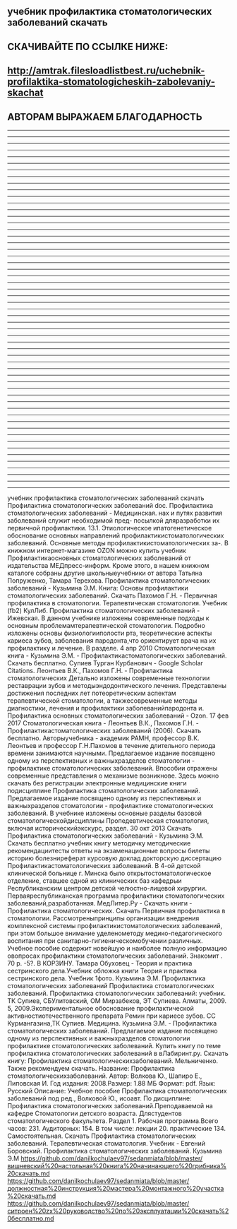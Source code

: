 учебник профилактика стоматологических заболеваний скачать
--------------------------------------------------
СКАЧИВАЙТЕ ПО ССЫЛКЕ НИЖЕ:
--------------------------------------------------
http://amtrak.filesloadlistbest.ru/uchebnik-profilaktika-stomatologicheskih-zabolevaniy-skachat
--------------------------------------------------
АВТОРАМ ВЫРАЖАЕМ БЛАГОДАРНОСТЬ
--------------------------------------------------
--------------------------------------------------
--------------------------------------------------
--------------------------------------------------
--------------------------------------------------
--------------------------------------------------
--------------------------------------------------
--------------------------------------------------
--------------------------------------------------
--------------------------------------------------
--------------------------------------------------
--------------------------------------------------
--------------------------------------------------
--------------------------------------------------
--------------------------------------------------
--------------------------------------------------
--------------------------------------------------
--------------------------------------------------
--------------------------------------------------
--------------------------------------------------
--------------------------------------------------
--------------------------------------------------
--------------------------------------------------
--------------------------------------------------
--------------------------------------------------
--------------------------------------------------
--------------------------------------------------
--------------------------------------------------
--------------------------------------------------
--------------------------------------------------
--------------------------------------------------
--------------------------------------------------
--------------------------------------------------
--------------------------------------------------
--------------------------------------------------
--------------------------------------------------
--------------------------------------------------
--------------------------------------------------
--------------------------------------------------
--------------------------------------------------
--------------------------------------------------
--------------------------------------------------
--------------------------------------------------
--------------------------------------------------
--------------------------------------------------
--------------------------------------------------
--------------------------------------------------
--------------------------------------------------
--------------------------------------------------
--------------------------------------------------
--------------------------------------------------
--------------------------------------------------
--------------------------------------------------
--------------------------------------------------
--------------------------------------------------
--------------------------------------------------
учебник профилактика стоматологических заболеваний скачать Профилактика стоматологических заболеваний doc. Профилактика стоматологических заболеваний - Медицинская. нах и путях развития заболеваний служит необходимой пред- посылкой дляразработки их первичной профилактики. 13.1. Этиологическое ипатогенетическое обоснование основных направлений профилактикистоматологических заболеваний. Основные методы профилактикистоматологических за-. В книжном интернет-магазине OZON можно купить учебник Профилактикаосновных стоматологических заболеваний от издательства МЕДпресс-информ. Кроме этого, в нашем книжном каталоге собраны другие школьныеучебники от автора Татьяна Попруженко, Тамара Терехова. Профилактика стоматологических заболеваний - Кузьмина Э.М. Книга: Основы профилактики стоматологических заболеваний. Скачать Пахомов Г.Н. - Первичная профилактика в стоматологии. Терапевтическая стоматология. Учебник (fb2)  КулЛиб. Профилактика стоматологических заболеваний - Ижевская. В данном учебнике изложены современные подходы к основным проблемамтерапевтической стоматологии. Подробно изложены основы физиологииполости рта, теоретические аспекты кариеса зубов, заболевания пародонта,что ориентирует врача на их профилактику и лечение. В разделе. 4 апр 2010  Стоматологическая книга - Кузьмина Э.М. - Профилактикастоматологических заболеваний. Скачать бесплатно. Супиев Турган Курбанович - Google Scholar Citations. Леонтьев В.К., Пахомов Г.Н. - Профилактика стоматологических
Детально изложены современные технологии реставрации зубов и методыэндодонтического лечения. Представлены достижения последних лет потеоретическим аспектам терапевтической стоматологии, а такжесовременные методы диагностики, лечения и профилактики заболеванийпародонта и. Профилактика основных стоматологических заболеваний - Ozon. 17 фев 2017  Стоматологическая книга - Леонтьев В.К., Пахомов Г.Н. - Профилактикастоматологических заболеваний (2006). Скачать бесплатно.  Авторыучебника - академик РАМН, профессор В.К. Леонтьев и профессор Г.Н.Пахомов в течение длительного периода времени занимаются научными. Предлагаемое издание посвящено одному из перспективных и важныхразделов стоматологии - профилактике стоматологических заболеваний. Впособии отражены современные представления о механизме возникнове. Здесь можно скачать без регистрации электронные медицинские книги подисциплине Профилактика стоматологических заболеваний. Предлагаемое издание посвящено одному из перспективных и важныхразделов стоматологии - профилактике стоматологических заболеваний. В учебнике изложены основные разделы базовой стоматологическойдисциплины Пропедевтическая стоматология, включая историческийэкскурс, раздел. 30 окт 2013  Скачать Профилактика стоматологических заболеваний - Кузьмина Э.М. Скачать бесплатно учебник книгу методичку методические рекомендациитесты ответы на экзаменационные вопросы билеты историю болезниреферат курсовую доклад докторскую диссертацию Профилактикастоматологических заболеваний. В 4-ой детской клинической больнице г. Минска было открытостоматологическое отделение, ставшее одной из клинических баз кафедрыи Республиканским центром детской челюстно-лицевой хирургии. Перваяреспубликанская программа профилактики стоматологических заболеваний,разработанная. МедЛитер.Ру - Скачать книги - Профилактика стоматологических. Скачать Первичная профилактика в стоматологии.  Рассмотреныпринципы организации внедрения комплексной системы профилактикистоматологических заболеваний, при этом большое внимание уделенометоду медико-педагогического воспитания при санитарно-гигиеническомобучении различных. Учебное пособие содержит новейшую и наиболее полную информацию овопросах профилактики стоматологических заболеваний. Знакомит . 70 р. -5?. В КОРЗИНУ. Тамара Обуховец - Теория и практика сестринского дела.Учебник обложка книги Теория и практика сестринского дела. Учебник 1фото. Кузьмина Э.М. Профилактика стоматологических заболеваний
Профилактика стоматологических заболеваний. Профилактика стоматологических заболеваний: учебник. ТК Супиев, СБУлитовский, ОМ Мирзабеков, ЭТ Супиева. Алматы, 2009. 5, 2009.Экспериментальное обоснование профилактической активностиотечественного препарата Ремин при кариесе зубов. СС Курмангазина,ТК Супиев. Медицина. Кузьмина Э.М. - Профилактика стоматологических заболеваний. Предлагаемое издание посвящено одному из перспективных и важныхразделов стоматологии  профилактике стоматологических заболеваний. Купить книгу по теме профилактика стоматологических заболеваний в вЛабиринт.ру. Скачать книгу: Профилактика стоматологическихзаболеваний. Мельниченко. Также рекомендуем скачать. Название: Профилактика стоматологическихзаболеваний. Автор: Волкова Ю., Шапиро Е., Липовская И. Год издания: 2008.Размер: 1.88 МБ Формат: pdf. Язык: Русский Описание: Учебное пособие Профилактика стоматологических заболеваний под ред., Волковой Ю., исоавт. По дисциплине: Профилактика стоматологических заболеваний.Преподаваемой на кафедре Стоматологии детского возраста. Длястудентов стоматологического факультета. Раздел 1. Рабочая программа.Всего часов: 231. Аудиторных: 154. В том числе: лекции 20. практические 134. Самостоятельная. Скачать Профилактика стоматологических заболеваний. Терапевтическая стоматология. Учебник - Евгений Боровский. Профилактика стоматологических заболеваний. Кузьмина Э.М
https://github.com/danilkochulaev97/sedanmiata/blob/master/вишневский%20настольная%20книга%20начинающего%20грибника%20скачать.md
https://github.com/danilkochulaev97/sedanmiata/blob/master/должностная%20инструкция%20мастера%20монтажного%20участка%20скачать.md
https://github.com/danilkochulaev97/sedanmiata/blob/master/ситроен%20zx%20руководство%20по%20эксплуатации%20скачать%20бесплатно.md